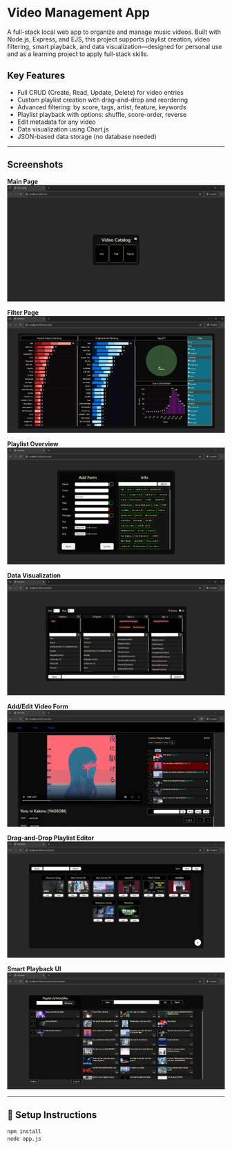 # Video Management App

A full-stack local web app to organize and manage music videos. Built with Node.js, Express, and EJS, this project supports playlist creation, video filtering, smart playback, and data visualization—designed for personal use and as a learning project to apply full-stack skills.

## Key Features

- Full CRUD (Create, Read, Update, Delete) for video entries
- Custom playlist creation with drag-and-drop and reordering
- Advanced filtering: by score, tags, artist, feature, keywords
- Playlist playback with options: shuffle, score-order, reverse
- Edit metadata for any video
- Data visualization using Chart.js
- JSON-based data storage (no database needed)

---

## Screenshots

**Main Page**  
![Main Page](./01.png)

**Filter Page**  
![Filter Page](./02.png)

**Playlist Overview**  
![Playlist Page](./03.png)

**Data Visualization**  
![Data Page](./06.png)

**Add/Edit Video Form**  
![Add Video](./07.png)

**Drag-and-Drop Playlist Editor**  
![Edit Playlist](./09.png)

**Smart Playback UI**  
![Playback](./10.png)

---

## 🚀 Setup Instructions

```bash
npm install
node app.js
